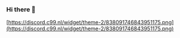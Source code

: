 ### Hi there 👋

[https://discord.c99.nl/widget/theme-2/838091746843951175.png](https://discord.c99.nl/widget/theme-2/838091746843951175.png)

<!--
**blasma/blasma** is a ✨ _special_ ✨ repository because its `README.md` (this file) appears on your GitHub profile.

Here are some ideas to get you started:

🔭 I’m currently working on ...
🌱 I’m currently learning ...
👯 I’m looking to collaborate on ...
🤔 I’m looking for help with ...
💬 Ask me about ...
📫 How to reach me: ...
😄 Pronouns: ...
⚡ Fun fact: ...
-->

